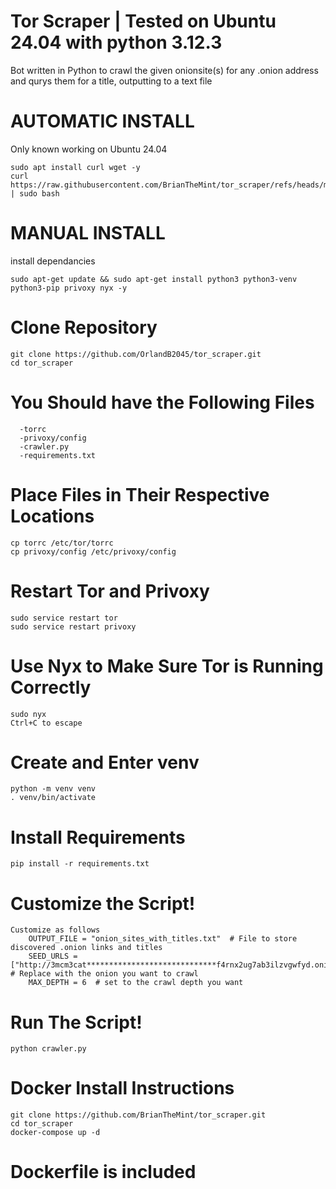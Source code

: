 # Tor Scraper | Tested on Ubuntu 24.04 with python 3.12.3
Bot written in Python to crawl the given onionsite(s) for any .onion address and qurys them for a title, outputting to a text file

# AUTOMATIC INSTALL
  Only known working on Ubuntu 24.04

    sudo apt install curl wget -y
    curl https://raw.githubusercontent.com/BrianTheMint/tor_scraper/refs/heads/main/setup_torscraper.sh | sudo bash
  
   
# MANUAL INSTALL
  
  
  install dependancies
  
    sudo apt-get update && sudo apt-get install python3 python3-venv python3-pip privoxy nyx -y

# Clone Repository
  
    git clone https://github.com/OrlandB2045/tor_scraper.git
    cd tor_scraper

 # You Should have the Following Files
    
      -torrc
      -privoxy/config
      -crawler.py
      -requirements.txt

# Place Files in Their Respective Locations
    
    cp torrc /etc/tor/torrc
    cp privoxy/config /etc/privoxy/config

# Restart Tor and Privoxy
    
    sudo service restart tor
    sudo service restart privoxy

# Use Nyx to Make Sure Tor is Running Correctly

    sudo nyx
    Ctrl+C to escape
# Create and Enter venv
    
    python -m venv venv
    . venv/bin/activate

# Install Requirements

    pip install -r requirements.txt

# Customize the Script!

    Customize as follows 
        OUTPUT_FILE = "onion_sites_with_titles.txt"  # File to store discovered .onion links and titles
        SEED_URLS = ["http://3mcm3cat*****************************f4rnx2ug7ab3ilzvgwfyd.onion/"]  # Replace with the onion you want to crawl
        MAX_DEPTH = 6  # set to the crawl depth you want

# Run The Script!

    python crawler.py



# Docker Install Instructions

    git clone https://github.com/BrianTheMint/tor_scraper.git
    cd tor_scraper
    docker-compose up -d

# Dockerfile is included
  
        
